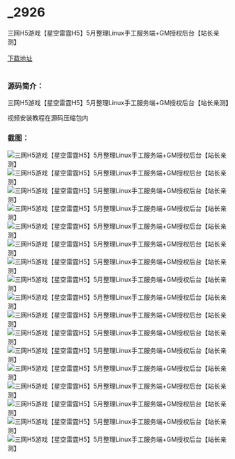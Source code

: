 # _2926
三网H5游戏【星空雷霆H5】5月整理Linux手工服务端+GM授权后台【站长亲测】
<br/></br>
[下载地址](https://www.uuid2.com/2926.html "下载地址")
<br/></br>
<h3>源码简介：</h3>
<p>三网H5游戏【星空雷霆H5】5月整理Linux手工服务端+GM授权后台【站长亲测】<p>
<p>视频安装教程在源码压缩包内<p>
<h3>截图：</h3>
<img src="https://www.uuid2.com/wp-content/uploads/img/202205/8d3dcb9426.jpg" alt="三网H5游戏【星空雷霆H5】5月整理Linux手工服务端+GM授权后台【站长亲测】"><img src="https://www.uuid2.com/wp-content/uploads/img/202205/8d3dcb9393.jpg" alt="三网H5游戏【星空雷霆H5】5月整理Linux手工服务端+GM授权后台【站长亲测】"><img src="https://www.uuid2.com/wp-content/uploads/img/202205/8d3dcb9661.jpg" alt="三网H5游戏【星空雷霆H5】5月整理Linux手工服务端+GM授权后台【站长亲测】"><img src="https://www.uuid2.com/wp-content/uploads/img/202205/8d3dcb9679.jpg" alt="三网H5游戏【星空雷霆H5】5月整理Linux手工服务端+GM授权后台【站长亲测】"><img src="https://www.uuid2.com/wp-content/uploads/img/202205/8d3dcb9282.jpg" alt="三网H5游戏【星空雷霆H5】5月整理Linux手工服务端+GM授权后台【站长亲测】"><img src="https://www.uuid2.com/wp-content/uploads/img/202205/8d3dcb9919.jpg" alt="三网H5游戏【星空雷霆H5】5月整理Linux手工服务端+GM授权后台【站长亲测】"><img src="https://www.uuid2.com/wp-content/uploads/img/202205/f27126f457.jpg" alt="三网H5游戏【星空雷霆H5】5月整理Linux手工服务端+GM授权后台【站长亲测】"><img src="https://www.uuid2.com/wp-content/uploads/img/202205/f27126f216.jpg" alt="三网H5游戏【星空雷霆H5】5月整理Linux手工服务端+GM授权后台【站长亲测】"><img src="https://www.uuid2.com/wp-content/uploads/img/202205/f27126f417.jpg" alt="三网H5游戏【星空雷霆H5】5月整理Linux手工服务端+GM授权后台【站长亲测】"><img src="https://www.uuid2.com/wp-content/uploads/img/202205/f27126f496.jpg" alt="三网H5游戏【星空雷霆H5】5月整理Linux手工服务端+GM授权后台【站长亲测】"><img src="https://www.uuid2.com/wp-content/uploads/img/202205/f27126f255.jpg" alt="三网H5游戏【星空雷霆H5】5月整理Linux手工服务端+GM授权后台【站长亲测】"><img src="https://www.uuid2.com/wp-content/uploads/img/202205/f27126f882.jpg" alt="三网H5游戏【星空雷霆H5】5月整理Linux手工服务端+GM授权后台【站长亲测】"><img src="https://www.uuid2.com/wp-content/uploads/img/202205/f27126f372.jpg" alt="三网H5游戏【星空雷霆H5】5月整理Linux手工服务端+GM授权后台【站长亲测】"><img src="https://www.uuid2.com/wp-content/uploads/img/202205/c1af887378.jpg" alt="三网H5游戏【星空雷霆H5】5月整理Linux手工服务端+GM授权后台【站长亲测】"><img src="https://www.uuid2.com/wp-content/uploads/img/202205/c1af887487.jpg" alt="三网H5游戏【星空雷霆H5】5月整理Linux手工服务端+GM授权后台【站长亲测】"><img src="https://www.uuid2.com/wp-content/uploads/img/202205/c1af887410.jpg" alt="三网H5游戏【星空雷霆H5】5月整理Linux手工服务端+GM授权后台【站长亲测】"><img src="https://www.uuid2.com/wp-content/uploads/img/202205/c1af887773.jpg" alt="三网H5游戏【星空雷霆H5】5月整理Linux手工服务端+GM授权后台【站长亲测】">
